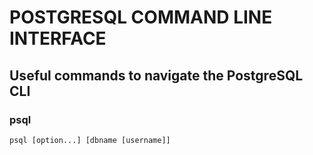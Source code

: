 POSTGRESQL COMMAND LINE INTERFACE
=================================

Useful commands to navigate the PostgreSQL CLI
----------------------------------------------

### psql
`psql [option...] [dbname [username]]`
